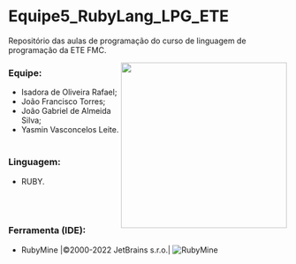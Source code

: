 # Equipe5_RubyLang_LPG_ETE
Repositório das aulas de programação do curso de linguagem de programação da ETE FMC.


<p>
  <img align="right" height="300"
    src="https://user-images.githubusercontent.com/99093960/189130527-a7e1c2a8-3a81-40cd-b342-56825adf5745.png" />
</p>


### Equipe:
- Isadora de Oliveira Rafael;
- João Francisco Torres;
- João Gabriel de Almeida Silva;
- Yasmin Vasconcelos Leite.
<br></br>


### Linguagem:
- RUBY.

<br></br>
 
### Ferramenta (IDE):
- RubyMine |©2000-2022 JetBrains s.r.o.|  ![RubyMine](https://img.shields.io/badge/-RubyMine-05122A?style=flat&logo=ruby)&nbsp;
